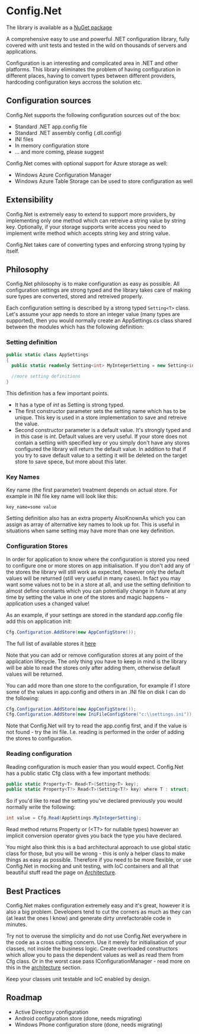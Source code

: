 # Config.Net

The library is available as a [NuGet package](https://www.nuget.org/packages/Config.Net)

A comprehensive easy to use and powerful .NET configuration library, fully covered with unit tests and tested in
the wild on thousands of servers and applications.

Configuration is an interesting and complicated area in .NET and other platforms. This library eliminates the
problem of having configuration in different places, having to convert types between different providers, hardcoding
configuration keys accross the solution etc.

## Configuration sources

Config.Net supports the following configuration sources out of the box:

* Standard .NET app.config file
* Standard .NET assembly config (.dll.config)
* INI files
* In memory configuration store
* ... and more coming, please suggest

Config.Net comes with optional support for Azure storage as well:

* Windows Azure Configuration Manager
* Windows Azure Table Storage can be used to store configuration as well


## Extensibility

Config.Net is extremely easy to extend to support more providers, by implementing only one method which can retreive a
string value by string key. Optionally, if your storage supports write access you need to implement write method
which accepts string key and string value.

Config.Net takes care of converting types and enforcing strong typing by itself.

## Philosophy

Config.Net philosophy is to make configuration as easy as possible. All configuration settings are strong typed and
the library takes care of making sure types are converted, stored and retreived properly.

Each configuration setting is described by a strong typed `Setting<T>` class. Let's assume your app needs to store an
integer value (many types are supported), then you would normally create an AppSettings.cs class shared between the modules
which has the following definition:

### Setting definition

```csharp
public static class AppSettings
{
  public static readonly Setting<int> MyIntegerSetting = new Setting<int>("Namespace.App.MyIntegerSetting", 5);

  //more setting definitions
}
```

This definition has a few important points.

* It has a type of _int_ as Setting<T> is strong typed.
* The first constructor parameter sets the setting name which has to be unique. This key is used in a store implementation
  to save and retreive the value.
* Second constructor parameter is a default value. It's strongly typed and in this case is _int_. Default values are very
  useful. If your store does not contain a setting with specified key or you simply don't have any stores configured
  the library will return the default value. In addition to that if you try to save default value to a setting it will be
  deleted on the target store to save spece, but more about this later.

### Key Names

Key name (the first parameter) treatment depends on actual store. For example in INI file key name will look like this:

```
key_name=some value
```

Setting definition also has an extra property AlsoKnownAs which you can assign as array of alternative key names to look up for. This is useful in situations when same setting may have more than one key definition.

### Configuration Stores

In order for application to know where the configuration is stored you need to configure one or more stores on app
initialisation. If you don't add any of the stores the library will still work as expected, however only the default
values will be returned (still very useful in many cases). In fact you may want some values not to be in a store at all,
and use the setting definition to almost define constants which you can potentially change in future at any time
by setting the value in one of the stores and magic happens - application uses a changed value!

As an example, if your settings are stored in the standard app.config file add this on application init:

```csharp
Cfg.Configuration.AddStore(new AppConfigStore());
```

The full list of available stores it [here](https://github.com/aloneguid/config/wiki/List-of-configuraton-stores)

Note that you can add or remove configuration stores at any point of the application lifecycle. The only thing you have
to keep in mind is the library will be able to read the stores only after adding them, otherwise default values will be
returned.

You can add more than one store to the configuration, for example if I store some of the values in app.config and others in
an .INI file on disk I can do the following:

```csharp
Cfg.Configuration.AddStore(new AppConfigStore());
Cfg.Configuration.AddStore(new IniFileConfigStore("c:\\settings.ini"));
```

Note that Config.Net will try to read the app.config first, and if the value is not found - try the ini file. I.e. reading
is performed in the order of adding the stores to configuration.

### Reading configuration

Reading configuration is much easier than you would expect. Config.Net has a public static Cfg class with a few important
methods:

```csharp
public static Property<T> Read<T>(Setting<T> key);
public static Property<T?> Read<T>(Setting<T?> key) where T : struct;
```

So if you'd like to read the setting you've declared previously you would normally write the following:

```csharp
int value = Cfg.Read(AppSettings.MyIntegerSetting);
```

Read method returns Property<T> or (<T?> for nullable types) however an implicit conversion operator gives you back
the type you have declared.

You might also think this is a bad architectural approach to use global static class for those, but you will be wrong - 
this is only a helper class to make things as easy as possible. Therefore if you need to be more flexible, or use
Config.Net in mocking and unit testing, with IoC containers and all that beautiful stuff read the page on [Architecture](https://github.com/aloneguid/config/wiki/Architecture).

## Best Practices

Config.Net makes configuration extremely easy and it's great, however it is also a big problem. Developers tend to
cut the corners as much as they can (at least the ones I know) and generate dirty unrefactorable code in minutes.

Try not to overuse the simplicity and do not use Config.Net everywhere in the code as a cross cutting concern. Use it
merely for initialisation of your classes, not inside the business logic. Create overloaded constructors which
allow you to pass the dependent values as well as read them from Cfg class. Or in the worst case pass IConfigurationManager - 
read more on this in the [architecture](https://github.com/aloneguid/config/wiki/Architecture) section.

Keep your classes unit testable and IoC enabled by design.

## Roadmap

* Active Directory configuration
* Android configuration store (done, needs migrating)
* Windows Phone configuration store (done, needs migrating)

